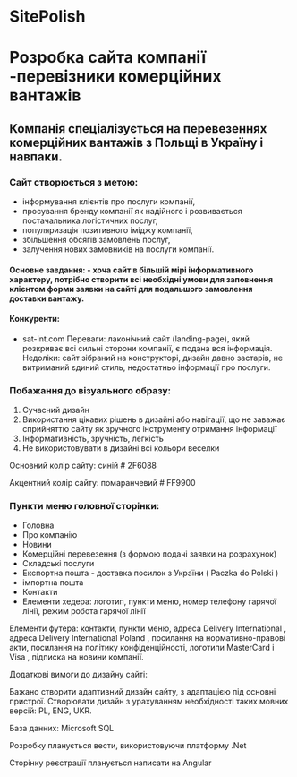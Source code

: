 # SitePolish
# Розробка сайта компанії -перевізники комерційних вантажів 

## Компанія спеціалізується на перевезеннях комерційних вантажів з Польщі в Україну і навпаки.

 

### Сайт створюється з метою: 

- інформування клієнтів про послуги компанії,
- просування бренду компанії як надійного і розвивається постачальника логістичних послуг, 
- популяризація позитивного іміджу компанії, 
- збільшення обсягів замовлень послуг, 
- залучення нових замовників на послуги компанії.





 

#### Основне завдання: - хоча сайт в більшій мірі інформативного характеру, потрібно створити всі необхідні умови для заповнення клієнтом форми заявки на сайті для подальшого замовлення доставки вантажу. 


#### Конкуренти:
- sat-int.com
Переваги: лаконічний сайт (landing-page), який розкриває всі сильні сторони компанії, є подана вся інформація.
Недоліки: сайт зібраний на конструкторі, дизайн давно застарів, не витриманий єдиний стиль, недостатньо інформації про послуги. 


### Побажання до візуального образу:
1. Сучасний дизайн
2. Використання цікавих рішень в дизайні або навігації, що не заважає сприйняттю сайту як зручного інструменту отримання інформації
3. Інформативність, зручність, легкість
4. Не використовувати в дизайні всі кольори веселки

Основний колір сайту: синій # 2F6088

Акцентний колір сайту: помаранчевий # FF9900

 

### Пункти меню головної сторінки: 

- Головна
- Про компанію
- Новини 
- Комерційні перевезення (з формою подачі заявки на розрахунок)
- Складські послуги
- Експортна пошта - доставка посилок з України ( Paczka do Polski )
- імпортна пошта
- Контакти
- Елементи хедера: логотип, пункти меню, номер телефону гарячої лінії, режим робота гарячої лінії

Елементи футера: контакти, пункти меню, адреса Delivery International , адреса Delivery International Poland , посилання на нормативно-правові акти, посилання на політику конфіденційності, логотипи MasterCard і Visa , підписка на новини компанії.

 

Додаткові вимоги до дизайну сайті:

Бажано створити адаптивний дизайн сайту, з адаптацією під основні пристрої.
Створювати дизайн з урахуванням необхідності таких мовних версій: PL, ENG, UKR.
 

База данних: Microsoft SQL

Розробку планується вести, використовуючи платформу .Net

Сторінку реєстрації планується написати на Angular
